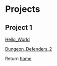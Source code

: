 # Projects

## Project 1

[Hello_World](https://cwood40.github.io/Hello_World/)

[Dungeon_Defenders_2](Dungeon_Defenders_2.md)



Return [home](index)
